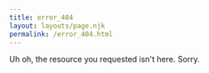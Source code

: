```yaml
---
title: error_404
layout: layouts/page.njk
permalink: /error_404.html
---
```

Uh oh, the resource you requested isn't here. Sorry.
